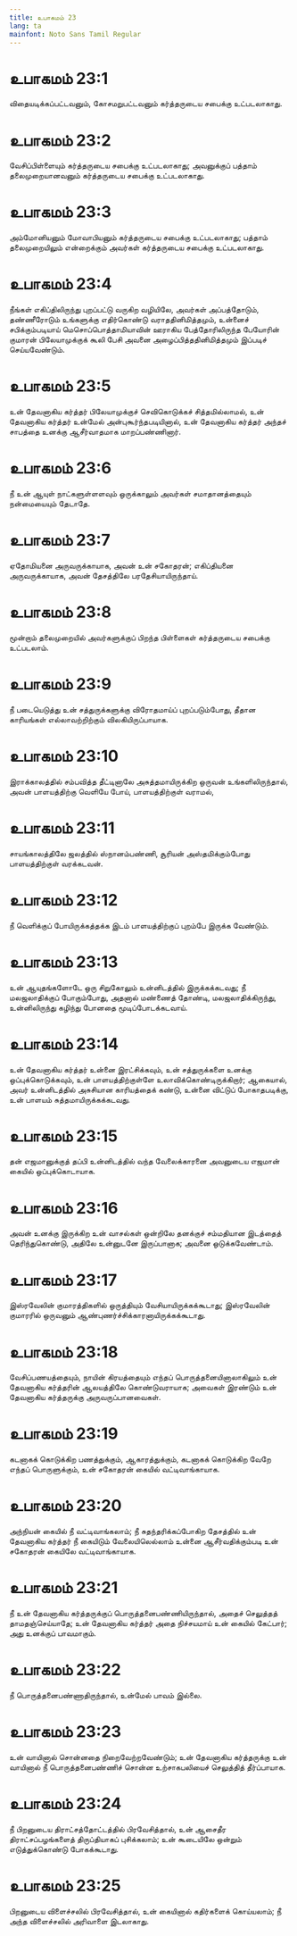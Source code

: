 ```yaml
---
title: உபாகமம் 23
lang: ta
mainfont: Noto Sans Tamil Regular
---
```


# உபாகமம் 23:1

விதையடிக்கப்பட்டவனும், கோசமறுபட்டவனும் கர்த்தருடைய சபைக்கு உட்படலாகாது.

# உபாகமம் 23:2

வேசிப்பிள்ளையும் கர்த்தருடைய சபைக்கு உட்படலாகாது; அவனுக்குப் பத்தாம் தலைமுறையானவனும் கர்த்தருடைய சபைக்கு உட்படலாகாது.

# உபாகமம் 23:3

அம்மோனியனும் மோவாபியனும் கர்த்தருடைய சபைக்கு உட்படலாகாது; பத்தாம் தலைமுறையிலும் என்றைக்கும் அவர்கள் கர்த்தருடைய சபைக்கு உட்படலாகாது.

# உபாகமம் 23:4

நீங்கள் எகிப்திலிருந்து புறப்பட்டு வருகிற வழியிலே, அவர்கள் அப்பத்தோடும், தண்ணீரோடும் உங்களுக்கு எதிர்கொண்டு வராததினிமித்தமும், உன்னைச் சபிக்கும்படியாய் மெசொப்பொத்தாமியாவின் ஊராகிய பேத்தோரிலிருந்த பேயோரின் குமாரன் பிலேயாமுக்குக் கூலி பேசி அவனை அழைப்பித்ததினிமித்தமும் இப்படிச் செய்யவேண்டும்.

# உபாகமம் 23:5

உன் தேவனாகிய கர்த்தர் பிலேயாமுக்குச் செவிகொடுக்கச் சித்தமில்லாமல், உன் தேவனாகிய கர்த்தர் உன்மேல் அன்புகூர்ந்தபடியினால், உன் தேவனாகிய கர்த்தர் அந்தச் சாபத்தை உனக்கு ஆசீர்வாதமாக மாறப்பண்ணினார்.

# உபாகமம் 23:6

நீ உன் ஆயுள் நாட்களுள்ளளவும் ஒருக்காலும் அவர்கள் சமாதானத்தையும் நன்மையையும் தேடாதே.

# உபாகமம் 23:7

ஏதோமியனை அருவருக்காயாக, அவன் உன் சகோதரன்; எகிப்தியனை அருவருக்காயாக, அவன் தேசத்திலே பரதேசியாயிருந்தாய்.

# உபாகமம் 23:8

மூன்றாம் தலைமுறையில் அவர்களுக்குப் பிறந்த பிள்ளைகள் கர்த்தருடைய சபைக்கு உட்படலாம்.

# உபாகமம் 23:9

நீ படையெடுத்து உன் சத்துருக்களுக்கு விரோதமாய்ப் புறப்படும்போது, தீதான காரியங்கள் எல்லாவற்றிற்கும் விலகியிருப்பாயாக.

# உபாகமம் 23:10

இராக்காலத்தில் சம்பவித்த தீட்டினாலே அசுத்தமாயிருக்கிற ஒருவன் உங்களிலிருந்தால், அவன் பாளயத்திற்கு வெளியே போய், பாளயத்திற்குள் வராமல்,

# உபாகமம் 23:11

சாயங்காலத்திலே ஜலத்தில் ஸ்நானம்பண்ணி, சூரியன் அஸ்தமிக்கும்போது பாளயத்திற்குள் வரக்கடவன்.

# உபாகமம் 23:12

நீ வெளிக்குப் போயிருக்கத்தக்க இடம் பாளயத்திற்குப் புறம்பே இருக்க வேண்டும்.

# உபாகமம் 23:13

உன் ஆயுதங்களோடே ஒரு சிறுகோலும் உன்னிடத்தில் இருக்கக்கடவது; நீ மலஜலாதிக்குப் போகும்போது, அதனால் மண்ணைத் தோண்டி, மலஜலாதிக்கிருந்து, உன்னிலிருந்து கழிந்து போனதை மூடிப்போடக்கடவாய்.

# உபாகமம் 23:14

உன் தேவனாகிய கர்த்தர் உன்னை இரட்சிக்கவும், உன் சத்துருக்களை உனக்கு ஒப்புக்கொடுக்கவும், உன் பாளயத்திற்குள்ளே உலாவிக்கொண்டிருக்கிறார்; ஆகையால், அவர் உன்னிடத்தில் அசுசியான காரியத்தைக் கண்டு, உன்னை விட்டுப் போகாதபடிக்கு, உன் பாளயம் சுத்தமாயிருக்கக்கடவது.

# உபாகமம் 23:15

தன் எஜமானுக்குத் தப்பி உன்னிடத்தில் வந்த வேலைக்காரனை அவனுடைய எஜமான் கையில் ஒப்புக்கொடாயாக.

# உபாகமம் 23:16

அவன் உனக்கு இருக்கிற உன் வாசல்கள் ஒன்றிலே தனக்குச் சம்மதியான இடத்தைத் தெரிந்துகொண்டு, அதிலே உன்னுடனே இருப்பானாக; அவனை ஒடுக்கவேண்டாம்.

# உபாகமம் 23:17

இஸ்ரவேலின் குமாரத்திகளில் ஒருத்தியும் வேசியாயிருக்கக்கூடாது; இஸ்ரவேலின் குமாரரில் ஒருவனும் ஆண்புணர்ச்சிக்காரனாயிருக்கக்கூடாது.

# உபாகமம் 23:18

வேசிப்பணயத்தையும், நாயின் கிரயத்தையும் எந்தப் பொருத்தனையினாலாகிலும் உன் தேவனாகிய கர்த்தரின் ஆலயத்திலே கொண்டுவராயாக; அவைகள் இரண்டும் உன் தேவனாகிய கர்த்தருக்கு அருவருப்பானவைகள்.

# உபாகமம் 23:19

கடனாகக் கொடுக்கிற பணத்துக்கும், ஆகாரத்துக்கும், கடனாகக் கொடுக்கிற வேறே எந்தப் பொருளுக்கும், உன் சகோதரன் கையில் வட்டிவாங்காயாக.

# உபாகமம் 23:20

அந்நியன் கையில் நீ வட்டிவாங்கலாம்; நீ சுதந்தரிக்கப்போகிற தேசத்தில் உன் தேவனாகிய கர்த்தர் நீ கையிடும் வேலையிலெல்லாம் உன்னை ஆசீர்வதிக்கும்படி உன் சகோதரன் கையிலே வட்டிவாங்காயாக.

# உபாகமம் 23:21

நீ உன் தேவனாகிய கர்த்தருக்குப் பொருத்தனைபண்ணியிருந்தால், அதைச் செலுத்தத் தாமதஞ்செய்யாதே; உன் தேவனாகிய கர்த்தர் அதை நிச்சயமாய் உன் கையில் கேட்பார்; அது உனக்குப் பாவமாகும்.

# உபாகமம் 23:22

நீ பொருத்தனைபண்ணாதிருந்தால், உன்மேல் பாவம் இல்லை.

# உபாகமம் 23:23

உன் வாயினால் சொன்னதை நிறைவேற்றவேண்டும்; உன் தேவனாகிய கர்த்தருக்கு உன் வாயினால் நீ பொருத்தனைபண்ணிச் சொன்ன உற்சாகபலியைச் செலுத்தித் தீர்ப்பாயாக.

# உபாகமம் 23:24

நீ பிறனுடைய திராட்சத்தோட்டத்தில் பிரவேசித்தால், உன் ஆசைதீர திராட்சப்பழங்களைத் திருப்தியாகப் புசிக்கலாம்; உன் கூடையிலே ஒன்றும் எடுத்துக்கொண்டு போகக்கூடாது.

# உபாகமம் 23:25

பிறனுடைய விளைச்சலில் பிரவேசித்தால், உன் கையினால் கதிர்களைக் கொய்யலாம்; நீ அந்த விளைச்சலில் அரிவாளை இடலாகாது.

